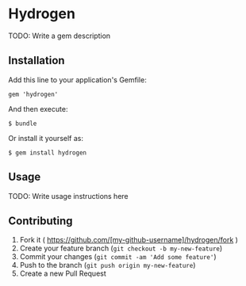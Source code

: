 # Hydrogen

TODO: Write a gem description

## Installation

Add this line to your application's Gemfile:

    gem 'hydrogen'

And then execute:

    $ bundle

Or install it yourself as:

    $ gem install hydrogen

## Usage

TODO: Write usage instructions here

## Contributing

1. Fork it ( https://github.com/[my-github-username]/hydrogen/fork )
2. Create your feature branch (`git checkout -b my-new-feature`)
3. Commit your changes (`git commit -am 'Add some feature'`)
4. Push to the branch (`git push origin my-new-feature`)
5. Create a new Pull Request
